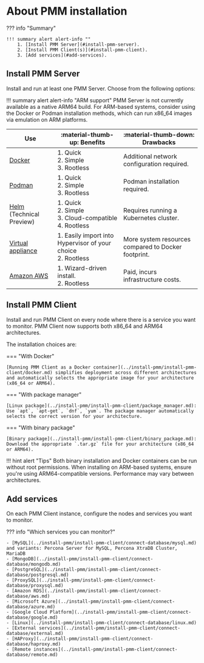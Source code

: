 # About PMM installation

??? info "Summary"

    !!! summary alert alert-info ""
        1. [Install PMM Server](#install-pmm-server).
        2. [Install PMM Client(s)](#install-pmm-client).
        3. [Add services](#add-services).

## Install PMM Server

Install and run at least one PMM Server. Choose from the following options:

!!! summary alert alert-info "ARM support"
     PMM Server is not currently available as a native ARM64 build. For ARM-based systems, consider using the Docker or Podman installation methods, which can run x86_64 images via emulation on ARM platforms.


| Use | :material-thumb-up: **Benefits** | :material-thumb-down: **Drawbacks**|
|---|---|---
| [Docker](../install-pmm/install-pmm-server/deployment-options/docker/index.md) | 1. Quick<br>2. Simple<br> 3. Rootless |  Additional network configuration required.
| [Podman](../install-pmm/install-pmm-server/deployment-options/podman/index.md) | 1. Quick<br>2. Simple<br>3. Rootless | Podman installation required.
| [Helm](../install-pmm/install-pmm-server/deployment-options/helm/index.md) (Technical Preview) | 1. Quick<br>2. Simple<br>3. Cloud-compatible <br> 4. Rootless| Requires running a Kubernetes cluster.
| [Virtual appliance](../install-pmm/install-pmm-server/deployment-options/virtual/index.md)  | 1. Easily import into Hypervisor of your choice <br> 2. Rootless| More system resources compared to Docker footprint.
| [Amazon AWS](../install-pmm/install-pmm-server/aws/aws.md) | 1. Wizard-driven install. <br>  2. Rootless| Paid, incurs infrastructure costs.

## Install PMM Client

Install and run PMM Client on every node where there is a service you want to monitor. PMM Client now supports both x86_64 and ARM64 architectures.

The installation choices are:

=== "With Docker"

    [Running PMM Client as a Docker container](../install-pmm/install-pmm-client/docker.md) simplifies deployment across different architectures and automatically selects the appropriate image for your architecture (x86_64 or ARM64).

=== "With package manager"

    [Linux package](../install-pmm/install-pmm-client/package_manager.md): Use `apt`, `apt-get`, `dnf`, `yum`. The package manager automatically selects the correct version for your architecture.

=== "With binary package"

    [Binary package](../install-pmm/install-pmm-client/binary_package.md): Download the appropriate `.tar.gz` file for your architecture (x86_64 or ARM64).


!!! hint alert "Tips"
    Both binary installation and Docker containers can be run without root permissions. When installing on ARM-based systems, ensure you're using ARM64-compatible versions. Performance may vary between architectures.

## Add services

On each PMM Client instance, configure the nodes and services you want to monitor. 

??? info "Which services you can monitor?"

    - [MySQL](../install-pmm/install-pmm-client/connect-database/mysql.md) and variants: Percona Server for MySQL, Percona XtraDB Cluster, MariaDB
    - [MongoDB](../install-pmm/install-pmm-client/connect-database/mongodb.md)
    - [PostgreSQL](../install-pmm/install-pmm-client/connect-database/postgresql.md)
    - [ProxySQL](../install-pmm/install-pmm-client/connect-database/proxysql.md)
    - [Amazon RDS](../install-pmm/install-pmm-client/connect-database/aws.md)
    - [Microsoft Azure](../install-pmm/install-pmm-client/connect-database/azure.md)
    - [Google Cloud Platform](../install-pmm/install-pmm-client/connect-database/google.md)
    - [Linux](../install-pmm/install-pmm-client/connect-database/linux.md)
    - [External services](../install-pmm/install-pmm-client/connect-database/external.md)
    - [HAProxy](../install-pmm/install-pmm-client/connect-database/haproxy.md)
    - [Remote instances](../install-pmm/install-pmm-client/connect-database/remote.md)
